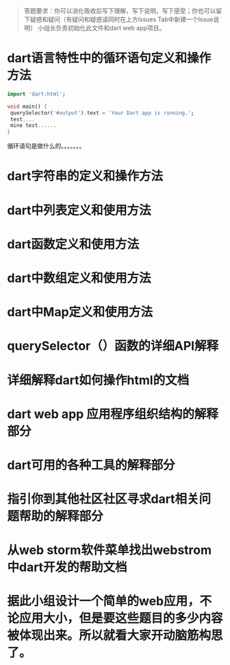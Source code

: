 >答题要求：你可以消化吸收后写下理解，写下说明，写下感受；你也可以留下疑惑和疑问（有疑问和疑惑请同时在上方Issues Tab中新建一个Issue说明）
>小组长负责初始化此文件和dart web app项目。  

#  dart语言特性中的循环语句定义和操作方法 
 ```dart
import 'dart:html';

void main() {
  querySelector('#output').text = 'Your Dart app is running.';
  test....
  mine test......
}
```   
循环语句是做什么的。。。。。。。  
#  dart字符串的定义和操作方法
# dart中列表定义和使用方法
# dart函数定义和使用方法
# dart中数组定义和使用方法
# dart中Map定义和使用方法 
# querySelector（）函数的详细API解释 
# 详细解释dart如何操作html的文档 
# dart web app 应用程序组织结构的解释部分 
# dart可用的各种工具的解释部分 
# 指引你到其他社区社区寻求dart相关问题帮助的解释部分 
# 从web storm软件菜单找出webstrom 中dart开发的帮助文档
# 据此小组设计一个简单的web应用，不论应用大小，但是要这些题目的多少内容被体现出来。所以就看大家开动脑筋构思了。


